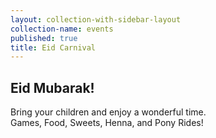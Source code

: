 ```yaml
---
layout: collection-with-sidebar-layout
collection-name: events
published: true
title: Eid Carnival
---
```

## Eid Mubarak!
Bring your children and enjoy a wonderful time.  
Games, Food, Sweets, Henna, and Pony Rides!
